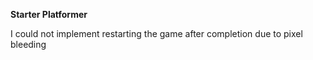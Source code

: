**Starter Platformer**

I could not implement restarting the game after completion due to pixel bleeding